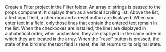Create a Filter project in the Filter folder.
An array of strings is passed to the props component. It displays them as a vertical scrolling list.
Above the list, a text input field, a checkbox and a reset button are displayed.
When you enter text in a field, only those lines that contain the entered text remain in the list.
When the checkboxes are installed, the lines are displayed in alphabetical order, when unchecked, they are displayed in the same order in which they are located in the array.
When the "reset" button is pressed, the state of the bird and the text field is reset, the list returns to its original state.

